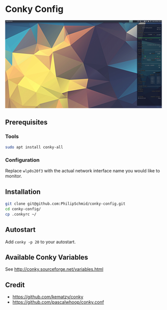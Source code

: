 # Conky Config

![Conky Screenshot](Screenshot.png)

## Prerequisites

### Tools
```bash
sudo apt install conky-all
```

### Configuration
Replace `wlp0s20f3` with the actual network interface name you would like to monitor.

## Installation
```bash
git clone git@github.com:PhilipSchmid/conky-config.git
cd conky-config/
cp .conkyrc ~/
```

## Autostart
Add `conky -p 20` to your autostart.

## Available Conky Variables
See http://conky.sourceforge.net/variables.html

## Credit
- https://github.com/kematzy/conky
- https://github.com/pascalwhoop/conky.conf
